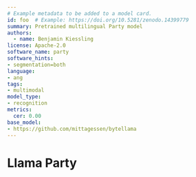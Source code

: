 ```yaml
---
# Example metadata to be added to a model card.
id: foo  # Example: https://doi.org/10.5281/zenodo.14399779
summary: Pretrained multilingual Party model 
authors:
  - name: Benjamin Kiessling
license: Apache-2.0
software_name: party
software_hints:
- segmentation=both
language:
- ang
tags:
- multimodal
model_type:
- recognition
metrics:
  cer: 0.00
base_model:
- https://github.com/mittagessen/bytellama
---
```

# Llama Party
